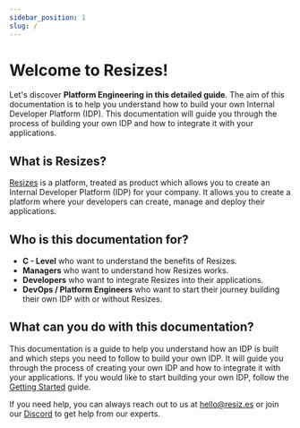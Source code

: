 ```yaml
---
sidebar_position: 1
slug: /
---
```


# Welcome to Resizes!

Let's discover **Platform Engineering in this detailed guide**. The aim of this documentation is to help you understand how to build your own Internal Developer Platform (IDP). This documentation will guide you through the process of building your own IDP and how to integrate it with your applications.

## What is Resizes?

[Resizes](https://resiz.es) is a platform, treated as product which allows you to create an Internal Developer Platform (IDP) for your company. It allows you to create a platform where your developers can create, manage and deploy their applications.

## Who is this documentation for?

- **C - Level** who want to understand the benefits of Resizes.
- **Managers** who want to understand how Resizes works.
- **Developers** who want to integrate Resizes into their applications.
- **DevOps / Platform Engineers** who want to start their journey building their own IDP with or without Resizes.

## What can you do with this documentation?

This documentation is a guide to help you understand how an IDP is built and which steps you need to follow to build your own IDP. It will guide you through the process of creating your own IDP and how to integrate it with your applications. If you would like to start building your own IDP, follow the [Getting Started](/category/getting-started) guide.

If you need help, you can always reach out to us at [hello@resiz.es](mailto:hello@resiz.es) or join our [Discord](https://discord.gg/m249dBJw) to get help from our experts.
